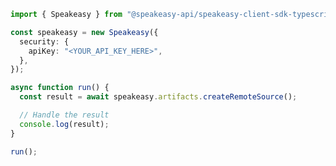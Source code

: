 <!-- Start SDK Example Usage [usage] -->
```typescript
import { Speakeasy } from "@speakeasy-api/speakeasy-client-sdk-typescript";

const speakeasy = new Speakeasy({
  security: {
    apiKey: "<YOUR_API_KEY_HERE>",
  },
});

async function run() {
  const result = await speakeasy.artifacts.createRemoteSource();

  // Handle the result
  console.log(result);
}

run();

```
<!-- End SDK Example Usage [usage] -->